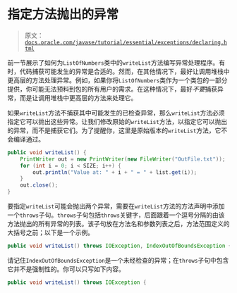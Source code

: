 # 指定方法抛出的异常

> 原文：[`docs.oracle.com/javase/tutorial/essential/exceptions/declaring.html`](https://docs.oracle.com/javase/tutorial/essential/exceptions/declaring.html)

前一节展示了如何为`ListOfNumbers`类中的`writeList`方法编写异常处理程序。有时，代码捕获可能发生的异常是合适的。然而，在其他情况下，最好让调用堆栈中更高层的方法处理异常。例如，如果你将`ListOfNumbers`类作为一个类包的一部分提供，你可能无法预料到包的所有用户的需求。在这种情况下，最好*不要*捕获异常，而是让调用堆栈中更高层的方法来处理它。

如果`writeList`方法不捕获其中可能发生的已检查异常，那么`writeList`方法必须指定它可以抛出这些异常。让我们修改原始的`writeList`方法，以指定它可以抛出的异常，而不是捕获它们。为了提醒你，这里是原始版本的`writeList`方法，它不会编译通过。

```java
public void writeList() {
    PrintWriter out = new PrintWriter(new FileWriter("OutFile.txt"));
    for (int i = 0; i < SIZE; i++) {
        out.println("Value at: " + i + " = " + list.get(i));
    }
    out.close();
}

```

要指定`writeList`可能会抛出两个异常，需要在`writeList`方法的方法声明中添加一个`throws`子句。`throws`子句包括`throws`关键字，后面跟着一个逗号分隔的由该方法抛出的所有异常的列表。该子句放在方法名和参数列表之后，方法范围定义的大括号之前；以下是一个示例。

```java
public void writeList() throws IOException, IndexOutOfBoundsException {

```

请记住`IndexOutOfBoundsException`是一个未经检查的异常；在`throws`子句中包含它并不是强制性的。你可以只写如下内容。

```java
public void writeList() throws IOException {

```
